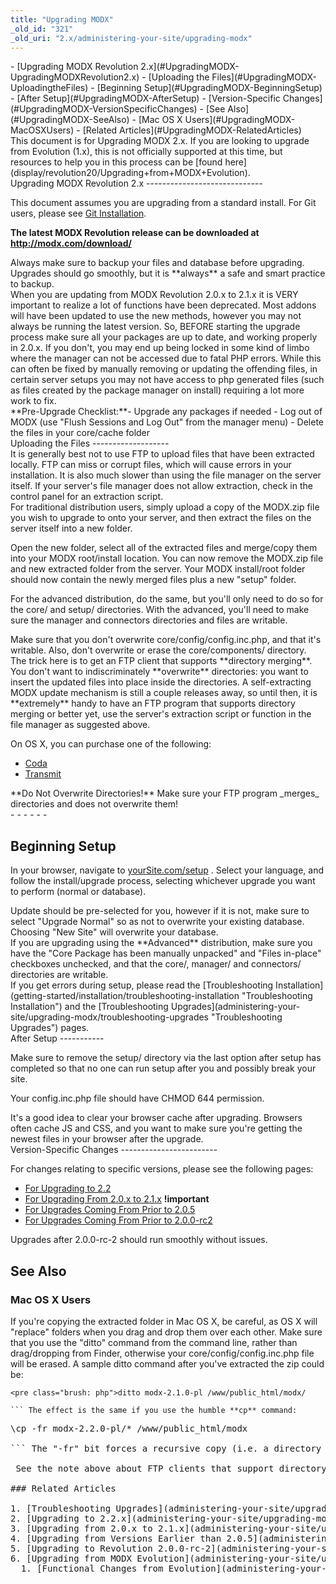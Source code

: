 ```yaml
---
title: "Upgrading MODX"
_old_id: "321"
_old_uri: "2.x/administering-your-site/upgrading-modx"
---
```


<div>- [Upgrading MODX Revolution 2.x](#UpgradingMODX-UpgradingMODXRevolution2.x)
- [Uploading the Files](#UpgradingMODX-UploadingtheFiles)
- [Beginning Setup](#UpgradingMODX-BeginningSetup)
- [After Setup](#UpgradingMODX-AfterSetup)
- [Version-Specific Changes](#UpgradingMODX-VersionSpecificChanges)
- [See Also](#UpgradingMODX-SeeAlso)
  - [Mac OS X Users](#UpgradingMODX-MacOSXUsers)
  - [Related Articles](#UpgradingMODX-RelatedArticles)

</div><div class="info"> This document is for Upgrading MODX 2.x. If you are looking to upgrade from Evolution (1.x), this is not officially supported at this time, but resources to help you in this process can be [found here](display/revolution20/Upgrading+from+MODX+Evolution). </div>Upgrading MODX Revolution 2.x
-----------------------------

 This document assumes you are upgrading from a standard install. For Git users, please see [Git Installation](getting-started/installation/git-installation "Git Installation").

 **The latest MODX Revolution release can be downloaded at** **<http://modx.com/download/>**

<div class="warning"> Always make sure to backup your files and database before upgrading. Upgrades should go smoothly, but it is **always** a safe and smart practice to backup. </div><div class="warning"> When you are updating from MODX Revolution 2.0.x to 2.1.x it is VERY important to realize a lot of functions have been deprecated. Most addons will have been updated to use the new methods, however you may not always be running the latest version. So, BEFORE starting the upgrade process make sure all your packages are up to date, and working properly in 2.0.x. If you don't, you may end up being locked in some kind of limbo where the manager can not be accessed due to fatal PHP errors. While this can often be fixed by manually removing or updating the offending files, in certain server setups you may not have access to php generated files (such as files created by the package manager on install) requiring a lot more work to fix. </div><div class="note"> **Pre-Upgrade Checklist:**- Upgrade any packages if needed
- Log out of MODX (use "Flush Sessions and Log Out" from the manager menu)
- Delete the files in your core/cache folder

</div>Uploading the Files
-------------------

<div class="note"> It is generally best not to use FTP to upload files that have been extracted locally. FTP can miss or corrupt files, which will cause errors in your installation. It is also much slower than using the file manager on the server itself. If your server's file manager does not allow extraction, check in the control panel for an extraction script. </div> For traditional distribution users, simply upload a copy of the MODX.zip file you wish to upgrade to onto your server, and then extract the files on the server itself into a new folder.

 Open the new folder, select all of the extracted files and merge/copy them into your MODX root/install location. You can now remove the MODX.zip file and new extracted folder from the server. Your MODX install/root folder should now contain the newly merged files plus a new "setup" folder.

 For the advanced distribution, do the same, but you'll only need to do so for the core/ and setup/ directories. With the advanced, you'll need to make sure the manager and connectors directories and files are writable.

<div class="note"> Make sure that you don't overwrite core/config/config.inc.php, and that it's writable. Also, don't overwrite or erase the core/components/ directory. </div> The trick here is to get an FTP client that supports **directory merging**. You don't want to indiscriminately **overwrite** directories: you want to insert the updated files into place inside the directories. A self-extracting MODX update mechanism is still a couple releases away, so until then, it is **extremely** handy to have an FTP program that supports directory merging or better yet, use the server's extraction script or function in the file manager as suggested above.

 On OS X, you can purchase one of the following:

- [Coda](http://panic.com/coda/)
- [Transmit](http://panic.com/transmit/)

<div class="warning"> **Do Not Overwrite Directories!**   
 Make sure your FTP program _merges_ directories and does not overwrite them! </div>- - - - - -

Beginning Setup
---------------

 In your browser, navigate to [yourSite.com/setup](http://yourSite.com/setup. ) . Select your language, and follow the install/upgrade process, selecting whichever upgrade you want to perform (normal or database).

<div class="note"> Update should be pre-selected for you, however if it is not, make sure to select "Upgrade Normal" so as not to overwrite your existing database. Choosing "New Site" will overwrite your database. </div> If you are upgrading using the **Advanced** distribution, make sure you have the "Core Package has been manually unpacked" and "Files in-place" checkboxes unchecked, and that the core/, manager/ and connectors/ directories are writable.

<div class="note"> If you get errors during setup, please read the [Troubleshooting Installation](getting-started/installation/troubleshooting-installation "Troubleshooting Installation") and the [Troubleshooting Upgrades](administering-your-site/upgrading-modx/troubleshooting-upgrades "Troubleshooting Upgrades") pages. </div>After Setup
-----------

 Make sure to remove the setup/ directory via the last option after setup has completed so that no one can run setup after you and possibly break your site.

 Your config.inc.php file should have CHMOD 644 permission.

<div class="info"> It's a good idea to clear your browser cache after upgrading. Browsers often cache JS and CSS, and you want to make sure you're getting the newest files in your browser after the upgrade. </div>Version-Specific Changes
------------------------

 For changes relating to specific versions, please see the following pages:

- [For Upgrading to 2.2](administering-your-site/upgrading-modx/upgrading-to-2.2.x "Upgrading to 2.2.x")
- [For Upgrading From 2.0.x to 2.1.x](administering-your-site/upgrading-modx/upgrading-from-2.0.x-to-2.1.x "Upgrading from 2.0.x to 2.1.x") **!important**
- [For Upgrades Coming From Prior to 2.0.5](administering-your-site/upgrading-modx/upgrading-from-versions-earlier-than-2.0.5 "Upgrading from Versions Earlier than 2.0.5")
- [For Upgrades Coming From Prior to 2.0.0-rc2](administering-your-site/upgrading-modx/upgrading-to-revolution-2.0.0-rc-2 "Upgrading to Revolution 2.0.0-rc-2")

 Upgrades after 2.0.0-rc-2 should run smoothly without issues.

See Also
--------

### Mac OS X Users

 If you're copying the extracted folder in Mac OS X, be careful, as OS X will "replace" folders when you drag and drop them over each other. Make sure that you use the "ditto" command from the command line, rather than drag/dropping from Finder, otherwise your core/config/config.inc.php file will be erased. A sample ditto command after you've extracted the zip could be:

 ```
<pre class="brush: php">ditto modx-2.1.0-pl /www/public_html/modx/

``` The effect is the same if you use the humble **cp** command:

 ```
<pre class="brush: php">\cp -fr modx-2.2.0-pl/* /www/public_html/modx

``` The "-fr" bit forces a recursive copy (i.e. a directory merge). Using a backslash before the "cp" command lets you avoid all the prompts asking "Are you sure?" to every overwrite operation.

 See the note above about FTP clients that support directory merging.

### Related Articles

1. [Troubleshooting Upgrades](administering-your-site/upgrading-modx/troubleshooting-upgrades)
2. [Upgrading to 2.2.x](administering-your-site/upgrading-modx/upgrading-to-2.2.x)
3. [Upgrading from 2.0.x to 2.1.x](administering-your-site/upgrading-modx/upgrading-from-2.0.x-to-2.1.x)
4. [Upgrading from Versions Earlier than 2.0.5](administering-your-site/upgrading-modx/upgrading-from-versions-earlier-than-2.0.5)
5. [Upgrading to Revolution 2.0.0-rc-2](administering-your-site/upgrading-modx/upgrading-to-revolution-2.0.0-rc-2)
6. [Upgrading from MODX Evolution](administering-your-site/upgrading-modx/upgrading-from-modx-evolution)
  1. [Functional Changes from Evolution](administering-your-site/upgrading-modx/upgrading-from-modx-evolution/functional-changes-from-evolution)
